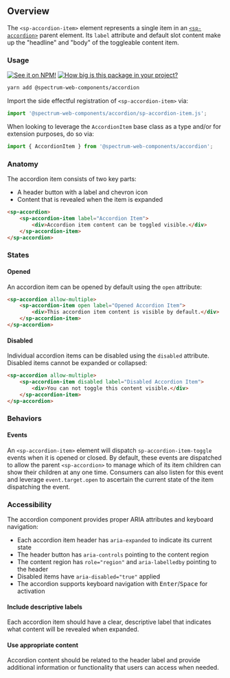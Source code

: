 ## Overview

The `<sp-accordion-item>` element represents a single item in an [`<sp-accordion>`](./accordion) parent element. Its `label` attribute and default slot content make up the "headline" and "body" of the toggleable content item.

### Usage

[![See it on NPM!](https://img.shields.io/npm/v/@spectrum-web-components/accordion?style=for-the-badge)](https://www.npmjs.com/package/@spectrum-web-components/accordion)
[![How big is this package in your project?](https://img.shields.io/bundlephobia/minzip/@spectrum-web-components/accordion?style=for-the-badge)](https://bundlephobia.com/result?p=@spectrum-web-components/accordion)

```bash
yarn add @spectrum-web-components/accordion
```

Import the side effectful registration of `<sp-accordion-item>` via:

```javascript
import '@spectrum-web-components/accordion/sp-accordion-item.js';
```

When looking to leverage the `AccordionItem` base class as a type and/or for extension purposes, do so via:

```javascript
import { AccordionItem } from '@spectrum-web-components/accordion';
```

### Anatomy

The accordion item consists of two key parts:

- A header button with a label and chevron icon
- Content that is revealed when the item is expanded

```html
<sp-accordion>
    <sp-accordion-item label="Accordion Item">
        <div>Accordion item content can be toggled visible.</div>
    </sp-accordion-item>
</sp-accordion>
```

### States

#### Opened

An accordion item can be opened by default using the `open` attribute:

```html
<sp-accordion allow-multiple>
    <sp-accordion-item open label="Opened Accordion Item">
        <div>This accordion item content is visible by default.</div>
    </sp-accordion-item>
</sp-accordion>
```

#### Disabled

Individual accordion items can be disabled using the `disabled` attribute. Disabled items cannot be expanded or collapsed:

```html
<sp-accordion allow-multiple>
    <sp-accordion-item disabled label="Disabled Accordion Item">
        <div>You can not toggle this content visible.</div>
    </sp-accordion-item>
</sp-accordion>
```

### Behaviors

#### Events

An `<sp-accordion-item>` element will dispatch `sp-accordion-item-toggle` events when it is opened or closed. By default, these events are dispatched to allow the parent `<sp-accordion>` to manage which of its item children can show their children at any one time. Consumers can also listen for this event and leverage `event.target.open` to ascertain the current state of the item dispatching the event.

### Accessibility

The accordion component provides proper ARIA attributes and keyboard navigation:

- Each accordion item header has `aria-expanded` to indicate its current state
- The header button has `aria-controls` pointing to the content region
- The content region has `role="region"` and `aria-labelledby` pointing to the header
- Disabled items have `aria-disabled="true"` applied
- The accordion supports keyboard navigation with <kbd>Enter</kbd>/<kbd>Space</kbd> for activation

#### Include descriptive labels

Each accordion item should have a clear, descriptive label that indicates what content will be revealed when expanded.

#### Use appropriate content

Accordion content should be related to the header label and provide additional information or functionality that users can access when needed.
